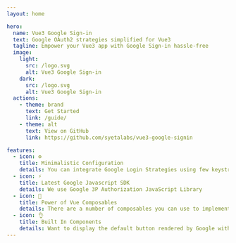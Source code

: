 ```yaml
---
layout: home

hero:
  name: Vue3 Google Sign-in
  text: Google OAuth2 strategies simplified for Vue3
  tagline: Empower your Vue3 app with Google Sign-in hassle-free
  image:
    light:
      src: /logo.svg
      alt: Vue3 Google Sign-in
    dark:
      src: /logo.svg
      alt: Vue3 Google Sign-in
  actions:
    - theme: brand
      text: Get Started
      link: /guide/
    - theme: alt
      text: View on GitHub
      link: https://github.com/syetalabs/vue3-google-signin

features:
  - icon: ⚙️
    title: Minimalistic Configuration
    details: You can integrate Google Login Strategies using few keystrokes
  - icon: ⚡
    title: Latest Google Javascript SDK
    details: We use Google 3P Authorization JavaScript Library
  - icon: 🔩
    title: Power of Vue Composables
    details: There are a number of composables you can use to implement different login strategies such as One Tap Login
  - icon: 👌
    title: Built In Components
    details: Want to display the default button rendered by Google with a Vue3 taste? Well, it would be rude not to include it right?
---
```

